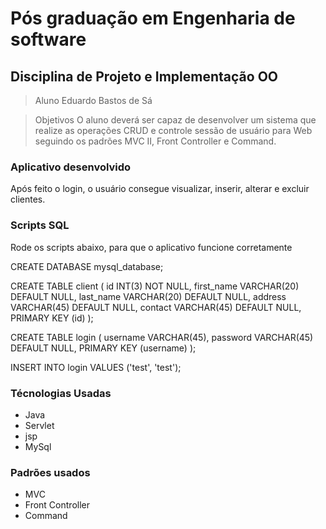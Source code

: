 # Pós graduação em Engenharia de software
## Disciplina de Projeto e Implementação OO
> Aluno
Eduardo Bastos de Sá

> Objetivos
O aluno deverá ser capaz de desenvolver um sistema que realize as operações CRUD e controle sessão de usuário para Web seguindo os padrões MVC II, Front Controller e Command.
 
 ### Aplicativo desenvolvido
Após feito o login, o usuário consegue visualizar, inserir, alterar e excluir clientes.

### Scripts SQL
Rode os scripts abaixo, para que o aplicativo funcione corretamente

CREATE DATABASE mysql_database;

CREATE TABLE client (
    id INT(3) NOT NULL,
    first_name VARCHAR(20) DEFAULT NULL,
    last_name VARCHAR(20) DEFAULT NULL,
    address VARCHAR(45) DEFAULT NULL,
    contact VARCHAR(45) DEFAULT NULL,
    PRIMARY KEY (id)
);

CREATE TABLE login (
    username VARCHAR(45),
    password VARCHAR(45) DEFAULT NULL,
    PRIMARY KEY (username)
);

INSERT INTO login VALUES ('test', 'test');

 ### Técnologias Usadas
  - Java
  - Servlet
  - jsp
  - MySql
 
 ### Padrões usados
 - MVC
 -  Front Controller
 -  Command
